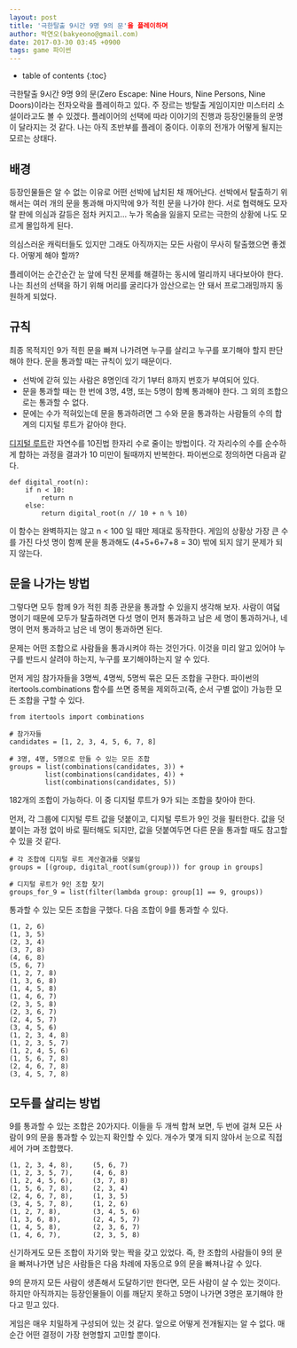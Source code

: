 ```yaml
---
layout: post
title: '극한탈출 9시간 9명 9의 문'을 플레이하며
author: 박연오(bakyeono@gmail.com)
date: 2017-03-30 03:45 +0900
tags: game 파이썬
---
```

* table of contents
{:toc}

극한탈출 9시간 9명 9의 문(Zero Escape: Nine Hours, Nine Persons, Nine Doors)이라는 전자오락을 플레이하고 있다. 주 장르는 방탈출 게임이지만 미스터리 소설이라고도 볼 수 있겠다. 플레이어의 선택에 따라 이야기의 진행과 등장인물들의 운명이 달라지는 것 같다. 나는 아직 초반부를 플레이 중이다. 이후의 전개가 어떻게 될지는 모르는 상태다. 

## 배경

등장인물들은 알 수 없는 이유로 어떤 선박에 납치된 채 깨어난다. 선박에서 탈출하기 위해서는 여러 개의 문을 통과해 마지막에 9가 적힌 문을 나가야 한다. 서로 협력해도 모자랄 판에 의심과 갈등은 점차 커지고... 누가 목숨을 잃을지 모르는 극한의 상황에 나도 모르게 몰입하게 된다.

의심스러운 캐릭터들도 있지만 그래도 아직까지는 모든 사람이 무사히 탈출했으면 좋겠다. 어떻게 해야 할까?

플레이어는 순간순간 눈 앞에 닥친 문제를 해결하는 동시에 멀리까지 내다보아야 한다. 나는 최선의 선택을 하기 위해 머리를 굴리다가 암산으로는 안 돼서 프로그래밍까지 동원하게 되었다.


## 규칙

최종 목적지인 9가 적힌 문을 빠져 나가려면 누구를 살리고 누구를 포기해야 할지 판단해야 한다. 문을 통과할 때는 규칙이 있기 때문이다.

* 선박에 갇혀 있는 사람은 8명인데 각기 1부터 8까지 번호가 부여되어 있다.
* 문을 통과할 때는 한 번에 3명, 4명, 또는 5명이 함꼐 통과해야 한다. 그 외의 조합으로는 통과할 수 없다.
* 문에는 수가 적혀있는데 문을 통과하려면 그 수와 문을 통과하는 사람들의 수의 합계의 디지털 루트가 같아야 한다.

[디지털 루트](https://en.wikipedia.org/wiki/Digital_root)란 자연수를 10진법 한자리 수로 줄이는 방법이다. 각 자리수의 수를 순수하게 합하는 과정을 결과가 10 미만이 될때까지 반복한다. 파이썬으로 정의하면 다음과 같다.

    def digital_root(n):
        if n < 10:
            return n
        else:
            return digital_root(n // 10 + n % 10)

이 함수는 완벽하지는 않고 n < 100 일 때만 제대로 동작한다. 게임의 상황상 가장 큰 수를 가진 다섯 명이 함꼐 문을 통과해도 (4+5+6+7+8 = 30) 밖에 되지 않기 문제가 되지 않는다.


## 문을 나가는 방법

그렇다면 모두 함께 9가 적힌 최종 관문을 통과할 수 있을지 생각해 보자. 사람이 여덟 명이기 때문에 모두가 탈출하려면 다섯 명이 먼저 통과하고 남은 세 명이 통과하거나, 네 명이 먼저 통과하고 남은 네 명이 통과하면 된다.

문제는 어떤 조합으로 사람들을 통과시켜야 하는 것인가다. 이것을 미리 알고 있어야 누구를 반드시 살려야 하는지, 누구를 포기해야하는지 알 수 있다.

먼저 게임 참가자들을 3명씩, 4명씩, 5명씩 묶은 모든 조합을 구한다. 파이썬의 itertools.combinations 함수를 쓰면 중복을 제외하고(즉, 순서 구별 없이) 가능한 모든 조합을 구할 수 있다.

    from itertools import combinations
    
    # 참가자들
    candidates = [1, 2, 3, 4, 5, 6, 7, 8]
    
    # 3명, 4명, 5명으로 만들 수 있는 모든 조합
    groups = list(combinations(candidates, 3)) +
             list(combinations(candidates, 4)) +
             list(combinations(candidates, 5))

182개의 조합이 가능하다. 이 중 디지털 루트가 9가 되는 조합을 찾아야 한다.

먼저, 각 그룹에 디지털 루트 값을 덧붙이고, 디지털 루트가 9인 것을 필터한다. 값을 덧붙이는 과정 없이 바로 필터해도 되지만, 값을 덧붙여두면 다른 문을 통과할 때도 참고할 수 있을 것 같다.

    # 각 조합에 디지털 루트 계산결과를 덧붙임
    groups = [(group, digital_root(sum(group))) for group in groups]
    
    # 디지털 루트가 9인 조합 찾기
    groups_for_9 = list(filter(lambda group: group[1] == 9, groups))

통과할 수 있는 모든 조합을 구했다. 다음 조합이 9를 통과할 수 있다.

    (1, 2, 6)
    (1, 3, 5)
    (2, 3, 4)
    (3, 7, 8)
    (4, 6, 8)
    (5, 6, 7)
    (1, 2, 7, 8)
    (1, 3, 6, 8)
    (1, 4, 5, 8)
    (1, 4, 6, 7)
    (2, 3, 5, 8)
    (2, 3, 6, 7)
    (2, 4, 5, 7)
    (3, 4, 5, 6)
    (1, 2, 3, 4, 8)
    (1, 2, 3, 5, 7)
    (1, 2, 4, 5, 6)
    (1, 5, 6, 7, 8)
    (2, 4, 6, 7, 8)
    (3, 4, 5, 7, 8)


## 모두를 살리는 방법

9를 통과할 수 있는 조합은 20가지다. 이들을 두 개씩 합쳐 보면, 두 번에 걸쳐 모든 사람이 9의 문을 통과할 수 있는지 확인할 수 있다. 개수가 몇개 되지 않아서 눈으로 직접 세어 가며 조합했다.

    (1, 2, 3, 4, 8),     (5, 6, 7)
    (1, 2, 3, 5, 7),     (4, 6, 8)
    (1, 2, 4, 5, 6),     (3, 7, 8)
    (1, 5, 6, 7, 8),     (2, 3, 4)
    (2, 4, 6, 7, 8),     (1, 3, 5)
    (3, 4, 5, 7, 8),     (1, 2, 6)
    (1, 2, 7, 8),        (3, 4, 5, 6)
    (1, 3, 6, 8),        (2, 4, 5, 7)
    (1, 4, 5, 8),        (2, 3, 6, 7)
    (1, 4, 6, 7),        (2, 3, 5, 8)

신기하게도 모든 조합이 자기와 맞는 짝을 갖고 있었다. 즉, 한 조합의 사람들이 9의 문을 빠져나가면 남은 사람들은 다음 차례에 자동으로 9의 문을 빠져나갈 수 있다.

9의 문까지 모든 사람이 생존해서 도달하기만 한다면, 모든 사람이 살 수 있는 것이다. 하지만 아직까지는 등장인물들이 이를 깨닫지 못하고 5명이 나가면 3명은 포기해야 한다고 믿고 있다.

게임은 매우 치밀하게 구성되어 있는 것 같다. 앞으로 어떻게 전개될지는 알 수 없다. 매 순간 어떤 결정이 가장 현명할지 고민할 뿐이다.



